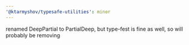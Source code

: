 ```yaml
---
'@ktarmyshov/typesafe-utilities': minor
---
```


renamed DeepPartial to PartialDeep, but type-fest is fine as well, so will probably be removing
